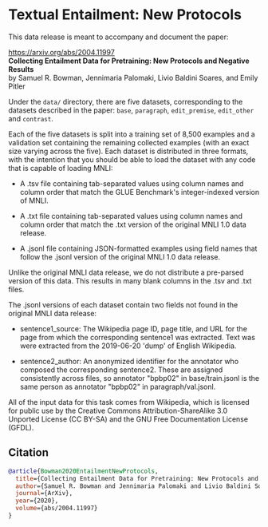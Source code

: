 Textual Entailment: New Protocols
===================================

This data release is meant to accompany and document the paper:

https://arxiv.org/abs/2004.11997 \
**Collecting Entailment Data for Pretraining: New Protocols and Negative Results** \
by Samuel R. Bowman, Jennimaria Palomaki, Livio Baldini Soares, and Emily Pitler

Under the `data/` directory, there are five datasets, corresponding to the
datasets described in the paper: `base`, `paragraph`, `edit_premise`,
`edit_other` and `contrast`.

Each of the five datasets is split into a training set of 8,500 examples and a
validation set containing the remaining collected examples (with an exact size
varying across the five). Each dataset is distributed in three formats, with the
intention that you should be able to load the dataset with any code that is
capable of loading MNLI:

- A .tsv file containing tab-separated values using column names and column
  order that match the GLUE Benchmark's integer-indexed version of MNLI.

- A .txt file containing tab-separated values using column names and column
  order that match the .txt version of the original MNLI 1.0 data release.

- A .jsonl file containing JSON-formatted examples using field names that follow
  the .jsonl version of the original MNLI 1.0 data release.


Unlike the original MNLI data release, we do not distribute a pre-parsed version
of this data. This results in many blank columns in the .tsv and .txt files.

The .jsonl versions of each dataset contain two fields not found in the original MNLI data release:

- sentence1_source: The Wikipedia page ID, page title, and URL for the page from
  which the corresponding sentence1 was extracted. Text was were extracted from
  the 2019-06-20 'dump' of English Wikipedia.

- sentence2_author: An anonymized identifier for the annotator who composed the
  corresponding sentence2. These are assigned consistently across files, so
  annotator "bpbp02" in base/train.jsonl is the same person as annotator
  "bpbp02" in paragraph/val.jsonl.


All of the input data for this task comes from Wikipedia, which is licensed for
public use by the Creative Commons Attribution-ShareAlike 3.0 Unported License
(CC BY-SA) and the GNU Free Documentation License (GFDL).

## Citation

```bibtex
@article{Bowman2020EntailmentNewProtocols,
  title={Collecting Entailment Data for Pretraining: New Protocols and Negative Results},
  author={Samuel R. Bowman and Jennimaria Palomaki and Livio Baldini Soares and Emily Pitler},
  journal={ArXiv},
  year={2020},
  volume={abs/2004.11997}
}
```
